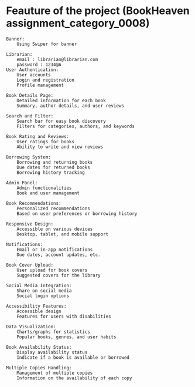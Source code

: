 # Feauture of the project (BookHeaven   assignment_category_0008)
    
    Banner:
        Using Swiper for banner

    Librarian:
        email : librarian@librarian.com
        password : 1234@A
    User Authentication:
        User accounts
        Login and registration
        Profile management

    Book Details Page:
        Detailed information for each book
        Summary, author details, and user reviews

    Search and Filter:
        Search bar for easy book discovery
        Filters for categories, authors, and keywords

    Book Rating and Reviews:
        User ratings for books
        Ability to write and view reviews

    Borrowing System:
        Borrowing and returning books
        Due dates for returned books
        Borrowing history tracking

    Admin Panel:
        Admin functionalities
        Book and user management

    Book Recommendations:
        Personalized recommendations
        Based on user preferences or borrowing history

    Responsive Design:
        Accessible on various devices
        Desktop, tablet, and mobile support

    Notifications:
        Email or in-app notifications
        Due dates, account updates, etc.

    Book Cover Upload:
        User upload for book covers
        Suggested covers for the library

    Social Media Integration:
        Share on social media
        Social login options

    Accessibility Features:
        Accessible design
        Features for users with disabilities

    Data Visualization:
        Charts/graphs for statistics
        Popular books, genres, and user habits

    Book Availability Status:
        Display availability status
        Indicate if a book is available or borrowed

    Multiple Copies Handling:
        Management of multiple copies
        Information on the availability of each copy